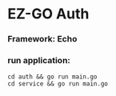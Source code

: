 # EZ-GO Auth
### Framework: Echo
### run application: 
`cd auth && go run main.go`
<br/>
`cd service && go run main.go`
